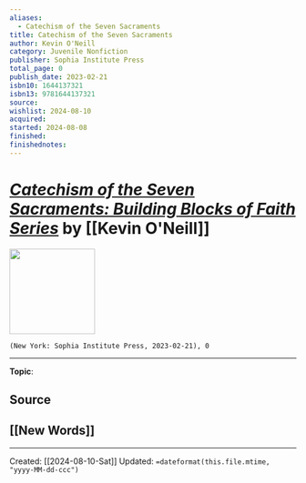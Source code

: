 ```yaml
---
aliases:
  - Catechism of the Seven Sacraments
title: Catechism of the Seven Sacraments
author: Kevin O'Neill
category: Juvenile Nonfiction
publisher: Sophia Institute Press
total_page: 0
publish_date: 2023-02-21
isbn10: 1644137321
isbn13: 9781644137321
source: 
wishlist: 2024-08-10
acquired: 
started: 2024-08-08
finished: 
finishednotes:
---
```

# *[Catechism of the Seven Sacraments: Building Blocks of Faith Series]()* by [[Kevin O'Neill]]

<img src="http://books.google.com/books/content?id=SaGSzwEACAAJ&printsec=frontcover&img=1&zoom=1&source=gbs_api" width=150>

`(New York: Sophia Institute Press, 2023-02-21), 0`



--- 
**Topic**: 

**Source**
- 
 
**[[New Words]]**
- 

---
Created: [[2024-08-10-Sat]]
Updated: `=dateformat(this.file.mtime, "yyyy-MM-dd-ccc")`